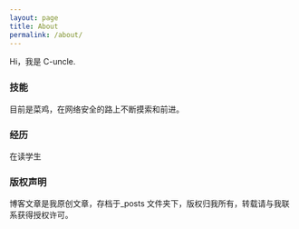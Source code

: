 ```yaml
---
layout: page
title: About
permalink: /about/
---
```


Hi，我是 C-uncle.

### 技能

目前是菜鸡，在网络安全的路上不断摸索和前进。

### 经历

在读学生



### 版权声明

博客文章是我原创文章，存档于_posts 文件夹下，版权归我所有，转载请与我联系获得授权许可。

